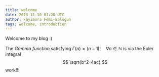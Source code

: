 ```yaml
---
title: welcome
date: 2013-11-10 01:28 UTC
author: Fayimora Femi-Balogun
tags: welcome, introduction
---
```

Welcome to my blog :)

The *Gamma function* satisfying $\Gamma(n) = (n-1)!\quad\forall
n\in\mathbb N$ is via the Euler integral
$$
\sqrt{b^2-4ac}
$$
work!!!
